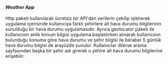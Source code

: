

#### *Weather App*
Http paketi kullanılarak ücretsiz bir API'dan verilerin çekilip işlenerek uygulama içerisinde kullanıcıya farklı şehirlere ait hava durumu bilgilerinin sunulduğu bir hava durumu uygulamasıdır. Ayrıca geolocator paketi ile kullanıcının anlık konum bilgisi uygulama başlatılırken alınarak kullanıcının bulunduğu konuma göre hava durumu ve şehir bilgisi ile beraber 5 günlük hava durumu bilgisi de arayüzde sunulur. Kullanıcılar dilerse arama sayfasından başka bir şehir adı girerek o şehire ait hava durumu bilgilerine erişebilir.
